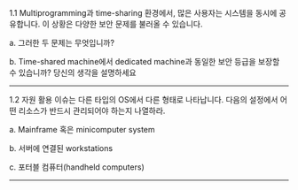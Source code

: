 1.1 Multiprogramming과 time-sharing 환경에서, 많은 사용자는 시스템을 동시에 공유합니다. 이 상황은 다양한 보안 문제를 불러올 수 있습니다.

a. 그러한 두 문제는 무엇입니까?
    
b. Time-shared machine에서 dedicated machine과 동일한 보안 등급을 보장할 수 있습니까? 당신의 생각을 설명하세요



- - -

1.2 자원 활용 이슈는 다른 타입의 OS에서 다른 형태로 나타납니다. 다음의 설정에서 어떤 리소스가 반드시 관리되어야 하는지 나열하라.

a. Mainframe 혹은 minicomputer system

b. 서버에 연결된 workstations

c. 포터블 컴퓨터(handheld computers)

- - -


